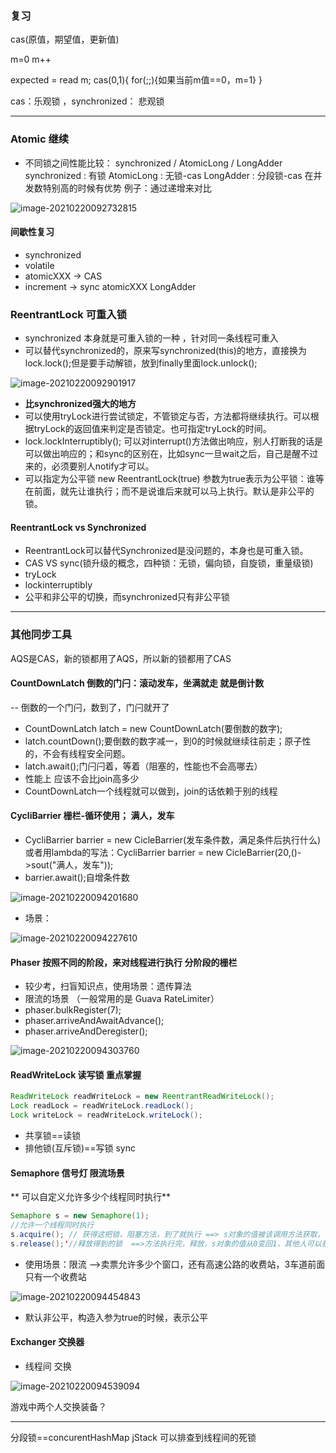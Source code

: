 ### 复习

cas(原值，期望值，更新值)

m=0
m++

expected = read m;
cas(0,1){
   for(;;){如果当前m值==0，m=1}
}

cas：乐观锁 ，synchronized： 悲观锁

---

### Atomic 继续

* 不同锁之间性能比较： synchronized / AtomicLong /  LongAdder
    synchronized : 有锁
    AtomicLong : 无锁-cas
    LongAdder : 分段锁-cas  在并发数特别高的时候有优势
  例子：通过递增来对比

 ![image-20210220092732815](images/image-20210220092732815.png)

#### 间歇性复习

  * synchronized
  * volatile
  * atomicXXX -> CAS
  * increment -> sync  atomicXXX   LongAdder

### ReentrantLock 可重入锁

* synchronized 本身就是可重入锁的一种 ，针对同一条线程可重入
* 可以替代synchronized的，原来写synchronized(this)的地方，直接换为lock.lock();但是要手动解锁，放到finally里面lock.unlock();

 ![image-20210220092901917](images/image-20210220092901917.png)

* **比synchronized强大的地方**
* 可以使用tryLock进行尝试锁定，不管锁定与否，方法都将继续执行。可以根据tryLock的返回值来判定是否锁定。也可指定tryLock的时间。
* lock.lockInterruptibly(); 可以对interrupt()方法做出响应，别人打断我的话是可以做出响应的；和sync的区别在，比如sync一旦wait之后，自己是醒不过来的，必须要别人notify才可以。
* 可以指定为公平锁 new ReentrantLock(true) 参数为true表示为公平锁：谁等在前面，就先让谁执行；而不是说谁后来就可以马上执行。默认是非公平的锁。



#### ReentrantLock vs Synchronized

* ReentrantLock可以替代Synchronized是没问题的，本身也是可重入锁。
* CAS VS sync(锁升级的概念，四种锁：无锁，偏向锁，自旋锁，重量级锁)
* tryLock
* lockinterruptibly
* 公平和非公平的切换，而synchronized只有非公平锁

----



### 其他同步工具

AQS是CAS，新的锁都用了AQS，所以新的锁都用了CAS

#### CountDownLatch 倒数的门闩：滚动发车，坐满就走   就是倒计数

-- 倒数的一个门闩，数到了，门闩就开了
* CountDownLatch latch = new CountDownLatch(要倒数的数字);
* latch.countDown();要倒数的数字减一，到0的时候就继续往前走；原子性的，不会有线程安全问题。
* latch.await();门闩闩着，等着（阻塞的，性能也不会高哪去）
* 性能上 应该不会比join高多少
* CountDownLatch一个线程就可以做到，join的话依赖于别的线程

#### CycliBarrier 栅栏-循环使用；  满人，发车 

* CycliBarrier barrier = new CicleBarrier(发车条件数，满足条件后执行什么)
  或者用lambda的写法：CycliBarrier barrier = new CicleBarrier(20,()->sout("满人，发车"));
* barrier.await();自增条件数

 ![image-20210220094201680](images/image-20210220094201680.png)

* 场景：

 ![image-20210220094227610](images/image-20210220094227610.png)

#### Phaser 按照不同的阶段，来对线程进行执行 分阶段的栅栏

* 较少考，扫盲知识点，使用场景：遗传算法
 * 限流的场景 （一般常用的是 Guava RateLimiter）
 * phaser.bulkRegister(7);
 * phaser.arriveAndAwaitAdvance();
 * phaser.arriveAndDeregister();

 ![image-20210220094303760](images/image-20210220094303760.png)



#### **ReadWriteLock 读写锁  重点掌握**

```java
ReadWriteLock readWriteLock = new ReentrantReadWriteLock(); 
Lock readLock = readWriteLock.readLock(); 
Lock writeLock = readWriteLock.writeLock();
```

* 共享锁==读锁
* 排他锁(互斥锁)==写锁  sync



#### Semaphore 信号灯  限流场景

 ** 可以自定义允许多少个线程同时执行**

```java
Semaphore s = new Semaphore(1);
//允许一个线程同时执行
s.acquire(); // 获得这把锁，阻塞方法，到了就执行 ==> s对象的值被该调用方法获取，值从1变为0
s.release();'//释放得到的锁  ==>方法执行完，释放，s对象的值从0变回1，其他人可以获得
```
* 使用场景：限流  -->卖票允许多少个窗口，还有高速公路的收费站，3车道前面只有一个收费站

 ![image-20210220094454843](images/image-20210220094454843.png)

* 默认非公平，构造入参为true的时候，表示公平

#### Exchanger 交换器

* 线程间 交换

 ![image-20210220094539094](images/image-20210220094539094.png)

游戏中两个人交换装备？



-----
分段锁==concurentHashMap
 jStack 可以排查到线程间的死锁